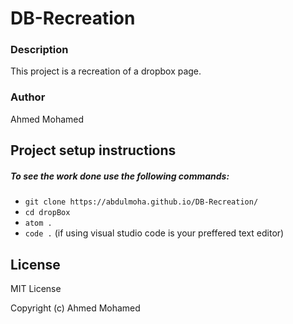 # DB-Recreation
### Description
This project is a recreation of a dropbox page.

### Author
Ahmed Mohamed

## Project setup instructions
##### To see the work done use the following commands:

- `git clone https://abdulmoha.github.io/DB-Recreation/`
- `cd dropBox`
- `atom .`
- `code .` (if using visual studio code is your preffered text editor)


## License

MIT License

Copyright (c) Ahmed Mohamed
